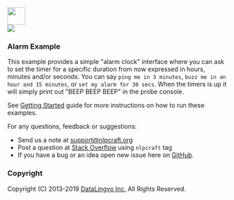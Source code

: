 <img src="http://nlpcraft.org/images/nlpcraft_logo_black.gif" height="40px">
<br>
<img src="https://travis-ci.org/vic64/nlpcraft.svg?branch=master">

### Alarm Example
This example provides a simple "alarm clock" interface where you can ask to set the timer for a 
specific duration from now expressed in hours, minutes and/or seconds. You can say 
`ping me in 3 minutes`, `buzz me in an hour and 15 minutes`, or `set my alarm for 30 secs`. 
When the timers is up it will simply print out "BEEP BEEP BEEP" in the probe console.

See [Getting Started](http://nlpcraft.org/getting_started.html) guide for more instructions on how to run these examples.

For any questions, feedback or suggestions:

 * Send us a note at [support@nlpcraft.org](mailto:support@nlpcraft.org)
 * Post a question at [Stack Overflow](https://stackoverflow.com/questions/ask) using <code>nlpcraft</code> tag
 * If you have a bug or an idea open new issue here on [GitHub](https://github.com/vic64/nlpcraft/issues).

### Copyright
Copyright (C) 2013-2019 [DataLingvo Inc.](https://www.datalingvo.com) All Rights Reserved.


